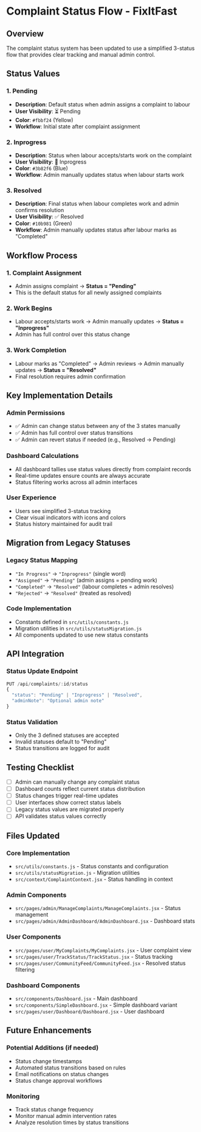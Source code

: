 # Complaint Status Flow - FixItFast

## Overview
The complaint status system has been updated to use a simplified 3-status flow that provides clear tracking and manual admin control.

## Status Values

### 1. Pending
- **Description**: Default status when admin assigns a complaint to labour
- **User Visibility**: ⏳ Pending
- **Color**: `#fbbf24` (Yellow)
- **Workflow**: Initial state after complaint assignment

### 2. Inprogress
- **Description**: Status when labour accepts/starts work on the complaint
- **User Visibility**: 🔄 Inprogress
- **Color**: `#3b82f6` (Blue)
- **Workflow**: Admin manually updates status when labour starts work

### 3. Resolved
- **Description**: Final status when labour completes work and admin confirms resolution
- **User Visibility**: ✅ Resolved
- **Color**: `#10b981` (Green)
- **Workflow**: Admin manually updates status after labour marks as "Completed"

## Workflow Process

### 1. Complaint Assignment
- Admin assigns complaint → **Status = "Pending"**
- This is the default status for all newly assigned complaints

### 2. Work Begins
- Labour accepts/starts work → Admin manually updates → **Status = "Inprogress"**
- Admin has full control over this status change

### 3. Work Completion
- Labour marks as "Completed" → Admin reviews → Admin manually updates → **Status = "Resolved"**
- Final resolution requires admin confirmation

## Key Implementation Details

### Admin Permissions
- ✅ Admin can change status between any of the 3 states manually
- ✅ Admin has full control over status transitions
- ✅ Admin can revert status if needed (e.g., Resolved → Pending)

### Dashboard Calculations
- All dashboard tallies use status values directly from complaint records
- Real-time updates ensure counts are always accurate
- Status filtering works across all admin interfaces

### User Experience
- Users see simplified 3-status tracking
- Clear visual indicators with icons and colors
- Status history maintained for audit trail

## Migration from Legacy Statuses

### Legacy Status Mapping
- `"In Progress"` → `"Inprogress"` (single word)
- `"Assigned"` → `"Pending"` (admin assigns = pending work)
- `"Completed"` → `"Resolved"` (labour completes = admin resolves)
- `"Rejected"` → `"Resolved"` (treated as resolved)

### Code Implementation
- Constants defined in `src/utils/constants.js`
- Migration utilities in `src/utils/statusMigration.js`
- All components updated to use new status constants

## API Integration

### Status Update Endpoint
```javascript
PUT /api/complaints/:id/status
{
  "status": "Pending" | "Inprogress" | "Resolved",
  "adminNote": "Optional admin note"
}
```

### Status Validation
- Only the 3 defined statuses are accepted
- Invalid statuses default to "Pending"
- Status transitions are logged for audit

## Testing Checklist

- [ ] Admin can manually change any complaint status
- [ ] Dashboard counts reflect current status distribution
- [ ] Status changes trigger real-time updates
- [ ] User interfaces show correct status labels
- [ ] Legacy status values are migrated properly
- [ ] API validates status values correctly

## Files Updated

### Core Implementation
- `src/utils/constants.js` - Status constants and configuration
- `src/utils/statusMigration.js` - Migration utilities
- `src/context/ComplaintContext.jsx` - Status handling in context

### Admin Components
- `src/pages/admin/ManageComplaints/ManageComplaints.jsx` - Status management
- `src/pages/admin/AdminDashboard/AdminDashboard.jsx` - Dashboard stats

### User Components  
- `src/pages/user/MyComplaints/MyComplaints.jsx` - User complaint view
- `src/pages/user/TrackStatus/TrackStatus.jsx` - Status tracking
- `src/pages/user/CommunityFeed/CommunityFeed.jsx` - Resolved status filtering

### Dashboard Components
- `src/components/Dashboard.jsx` - Main dashboard
- `src/components/SimpleDashboard.jsx` - Simple dashboard variant
- `src/pages/user/Dashboard/Dashboard.jsx` - User dashboard

## Future Enhancements

### Potential Additions (if needed)
- Status change timestamps
- Automated status transitions based on rules
- Email notifications on status changes
- Status change approval workflows

### Monitoring
- Track status change frequency
- Monitor manual admin intervention rates  
- Analyze resolution times by status transitions